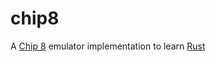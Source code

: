 # chip8

A [Chip 8](https://en.wikipedia.org/wiki/CHIP-8) emulator implementation to learn [Rust](https://www.rust-lang.org/)
